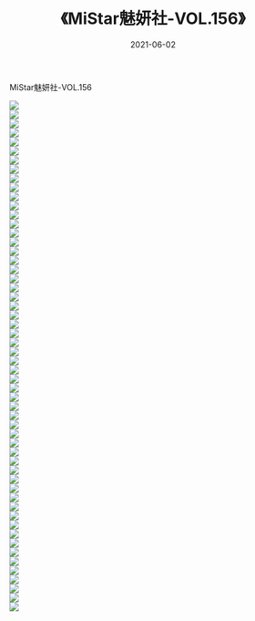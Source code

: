 ﻿---
layout: post
title:  《MiStar魅妍社-VOL.156》
date:   2021-06-02
img: http://img.660000.xyz/Sharelink/网络美图/2021/MiStar魅妍社-VOL.156/000.jpg
categories: [美女, 清纯, 唯美]
---

MiStar魅妍社-VOL.156

  ![](http://img.660000.xyz/Sharelink/网络美图/2021/MiStar魅妍社-VOL.156/001.jpg) <br> ![](http://img.660000.xyz/Sharelink/网络美图/2021/MiStar魅妍社-VOL.156/002.jpg) <br> ![](http://img.660000.xyz/Sharelink/网络美图/2021/MiStar魅妍社-VOL.156/003.jpg) <br> ![](http://img.660000.xyz/Sharelink/网络美图/2021/MiStar魅妍社-VOL.156/004.jpg) <br> ![](http://img.660000.xyz/Sharelink/网络美图/2021/MiStar魅妍社-VOL.156/005.jpg) <br> ![](http://img.660000.xyz/Sharelink/网络美图/2021/MiStar魅妍社-VOL.156/006.jpg) <br> ![](http://img.660000.xyz/Sharelink/网络美图/2021/MiStar魅妍社-VOL.156/007.jpg) <br> ![](http://img.660000.xyz/Sharelink/网络美图/2021/MiStar魅妍社-VOL.156/008.jpg) <br> ![](http://img.660000.xyz/Sharelink/网络美图/2021/MiStar魅妍社-VOL.156/009.jpg) <br> ![](http://img.660000.xyz/Sharelink/网络美图/2021/MiStar魅妍社-VOL.156/010.jpg) <br> ![](http://img.660000.xyz/Sharelink/网络美图/2021/MiStar魅妍社-VOL.156/011.jpg) <br> ![](http://img.660000.xyz/Sharelink/网络美图/2021/MiStar魅妍社-VOL.156/012.jpg) <br> ![](http://img.660000.xyz/Sharelink/网络美图/2021/MiStar魅妍社-VOL.156/013.jpg) <br> ![](http://img.660000.xyz/Sharelink/网络美图/2021/MiStar魅妍社-VOL.156/014.jpg) <br> ![](http://img.660000.xyz/Sharelink/网络美图/2021/MiStar魅妍社-VOL.156/015.jpg) <br> ![](http://img.660000.xyz/Sharelink/网络美图/2021/MiStar魅妍社-VOL.156/016.jpg) <br> ![](http://img.660000.xyz/Sharelink/网络美图/2021/MiStar魅妍社-VOL.156/017.jpg) <br> ![](http://img.660000.xyz/Sharelink/网络美图/2021/MiStar魅妍社-VOL.156/018.jpg) <br> ![](http://img.660000.xyz/Sharelink/网络美图/2021/MiStar魅妍社-VOL.156/019.jpg) <br> ![](http://img.660000.xyz/Sharelink/网络美图/2021/MiStar魅妍社-VOL.156/020.jpg) <br> ![](http://img.660000.xyz/Sharelink/网络美图/2021/MiStar魅妍社-VOL.156/021.jpg) <br> ![](http://img.660000.xyz/Sharelink/网络美图/2021/MiStar魅妍社-VOL.156/022.jpg) <br> ![](http://img.660000.xyz/Sharelink/网络美图/2021/MiStar魅妍社-VOL.156/023.jpg) <br> ![](http://img.660000.xyz/Sharelink/网络美图/2021/MiStar魅妍社-VOL.156/024.jpg) <br> ![](http://img.660000.xyz/Sharelink/网络美图/2021/MiStar魅妍社-VOL.156/025.jpg) <br> ![](http://img.660000.xyz/Sharelink/网络美图/2021/MiStar魅妍社-VOL.156/026.jpg) <br> ![](http://img.660000.xyz/Sharelink/网络美图/2021/MiStar魅妍社-VOL.156/027.jpg) <br> ![](http://img.660000.xyz/Sharelink/网络美图/2021/MiStar魅妍社-VOL.156/028.jpg) <br> ![](http://img.660000.xyz/Sharelink/网络美图/2021/MiStar魅妍社-VOL.156/029.jpg) <br> ![](http://img.660000.xyz/Sharelink/网络美图/2021/MiStar魅妍社-VOL.156/030.jpg) <br> ![](http://img.660000.xyz/Sharelink/网络美图/2021/MiStar魅妍社-VOL.156/031.jpg) <br> ![](http://img.660000.xyz/Sharelink/网络美图/2021/MiStar魅妍社-VOL.156/032.jpg) <br> ![](http://img.660000.xyz/Sharelink/网络美图/2021/MiStar魅妍社-VOL.156/033.jpg) <br> ![](http://img.660000.xyz/Sharelink/网络美图/2021/MiStar魅妍社-VOL.156/034.jpg) <br> ![](http://img.660000.xyz/Sharelink/网络美图/2021/MiStar魅妍社-VOL.156/035.jpg) <br> ![](http://img.660000.xyz/Sharelink/网络美图/2021/MiStar魅妍社-VOL.156/036.jpg) <br> ![](http://img.660000.xyz/Sharelink/网络美图/2021/MiStar魅妍社-VOL.156/037.jpg) <br> ![](http://img.660000.xyz/Sharelink/网络美图/2021/MiStar魅妍社-VOL.156/038.jpg) <br> ![](http://img.660000.xyz/Sharelink/网络美图/2021/MiStar魅妍社-VOL.156/039.jpg) <br> ![](http://img.660000.xyz/Sharelink/网络美图/2021/MiStar魅妍社-VOL.156/040.jpg) <br> ![](http://img.660000.xyz/Sharelink/网络美图/2021/MiStar魅妍社-VOL.156/041.jpg) <br> ![](http://img.660000.xyz/Sharelink/网络美图/2021/MiStar魅妍社-VOL.156/042.jpg) <br> ![](http://img.660000.xyz/Sharelink/网络美图/2021/MiStar魅妍社-VOL.156/043.jpg) <br> ![](http://img.660000.xyz/Sharelink/网络美图/2021/MiStar魅妍社-VOL.156/044.jpg) <br> ![](http://img.660000.xyz/Sharelink/网络美图/2021/MiStar魅妍社-VOL.156/045.jpg) <br> ![](http://img.660000.xyz/Sharelink/网络美图/2021/MiStar魅妍社-VOL.156/046.jpg) <br> ![](http://img.660000.xyz/Sharelink/网络美图/2021/MiStar魅妍社-VOL.156/047.jpg) <br> ![](http://img.660000.xyz/Sharelink/网络美图/2021/MiStar魅妍社-VOL.156/048.jpg) <br> ![](http://img.660000.xyz/Sharelink/网络美图/2021/MiStar魅妍社-VOL.156/049.jpg) <br> ![](http://img.660000.xyz/Sharelink/网络美图/2021/MiStar魅妍社-VOL.156/050.jpg) <br> ![](http://img.660000.xyz/Sharelink/网络美图/2021/MiStar魅妍社-VOL.156/051.jpg) <br> ![](http://img.660000.xyz/Sharelink/网络美图/2021/MiStar魅妍社-VOL.156/052.jpg) <br> ![](http://img.660000.xyz/Sharelink/网络美图/2021/MiStar魅妍社-VOL.156/053.jpg) <br> ![](http://img.660000.xyz/Sharelink/网络美图/2021/MiStar魅妍社-VOL.156/054.jpg) <br> ![](http://img.660000.xyz/Sharelink/网络美图/2021/MiStar魅妍社-VOL.156/055.jpg) <br> ![](http://img.660000.xyz/Sharelink/网络美图/2021/MiStar魅妍社-VOL.156/056.jpg) <br>